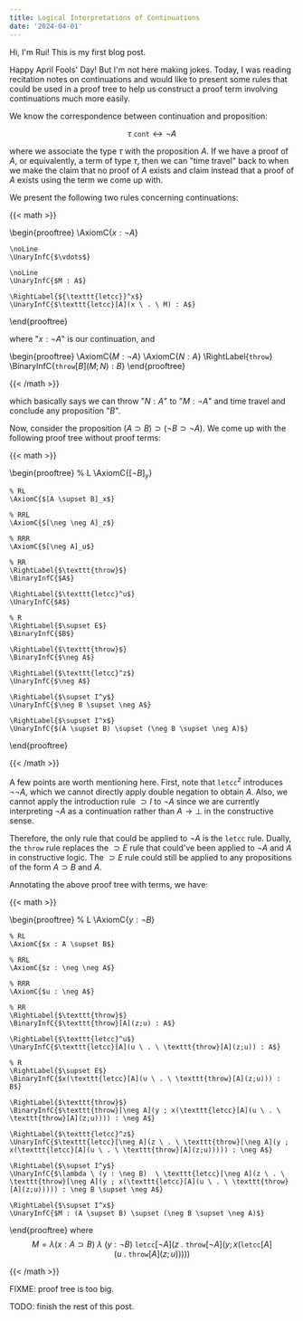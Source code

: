 ```yaml
---
title: Logical Interpretations of Continuations
date: '2024-04-01'
---
```


Hi, I'm Rui! This is my first blog post.

Happy April Fools' Day! But I'm not here making jokes. Today, I was reading recitation notes on continuations and would like to present some rules that could be used in a proof tree to help us construct a proof term involving continuations much more easily.

We know the correspondence between continuation and proposition:

$$
  \tau \ \texttt{cont} \leftrightarrow \neg A
$$

where we associate the type $\tau$ with the proposition $A$. If we have a proof of $A$, or equivalently, a term of type $\tau$, then we can "time travel" back to when we make the claim that no proof of $A$ exists and claim instead that a proof of $A$ exists using the term we come up with.

We present the following two rules concerning continuations:

{{< math >}}

\begin{prooftree}
    \AxiomC{$x : \neg A$}

    \noLine
    \UnaryInfC{$\vdots$}

    \noLine
    \UnaryInfC{$M : A$}
    
    \RightLabel{${\texttt{letcc}}^x$}
    \UnaryInfC{$\texttt{letcc}[A](x \ . \ M) : A$}
\end{prooftree}

where "$x : \neg A$" is our continuation, and

\begin{prooftree}
    \AxiomC{$M : \neg A$}
    \AxiomC{$N : A$}
    \RightLabel{$\texttt{throw}$}
    \BinaryInfC{$\texttt{throw}[B](M; N) : B$}
\end{prooftree}

{{< /math >}}

which basically says we can throw "$N : A$" to "$M : \neg A$" and time travel and conclude any proposition "$B$".

Now, consider the proposition $(A \supset B) \supset (\neg B \supset \neg A)$. We come up with the following proof tree without proof terms:

{{< math >}}

\begin{prooftree}
    % L
    \AxiomC{$[\neg B]_y$}

    % RL
    \AxiomC{$[A \supset B]_x$}

    % RRL
    \AxiomC{$[\neg \neg A]_z$}

    % RRR
    \AxiomC{$[\neg A]_u$}
        
    % RR
    \RightLabel{$\texttt{throw}$}
    \BinaryInfC{$A$}

    \RightLabel{$\texttt{letcc}^u$}
    \UnaryInfC{$A$}

    % R
    \RightLabel{$\supset E$}
    \BinaryInfC{$B$}

    \RightLabel{$\texttt{throw}$}
    \BinaryInfC{$\neg A$}

    \RightLabel{$\texttt{letcc}^z$}
    \UnaryInfC{$\neg A$}

    \RightLabel{$\supset I^y$}
    \UnaryInfC{$\neg B \supset \neg A$}

    \RightLabel{$\supset I^x$}
    \UnaryInfC{$(A \supset B) \supset (\neg B \supset \neg A)$}
\end{prooftree}

{{< /math >}}

A few points are worth mentioning here. First, note that $\texttt{letcc}^z$ introduces $\neg \neg A$, which we cannot directly apply double negation to obtain $A$. Also, we cannot apply the introduction rule $\supset I$ to $\neg A$ since we are currently interpreting $\neg A$ as a continuation rather than $A \rightarrow \bot$ in the constructive sense.

Therefore, the only rule that could be applied to $\neg A$ is the $\texttt{letcc}$ rule. Dually, the $\texttt{throw}$ rule replaces the $\supset E$ rule that could've been applied to $\neg A$ and $A$ in constructive logic. The $\supset E$ rule could still be applied to any propositions of the form $A \supset B$ and $A$.

Annotating the above proof tree with terms, we have:

{{< math >}}

\begin{prooftree}
    % L
    \AxiomC{$y : \neg B$}

    % RL
    \AxiomC{$x : A \supset B$}

    % RRL
    \AxiomC{$z : \neg \neg A$}

    % RRR
    \AxiomC{$u : \neg A$}
        
    % RR
    \RightLabel{$\texttt{throw}$}
    \BinaryInfC{$\texttt{throw}[A](z;u) : A$}

    \RightLabel{$\texttt{letcc}^u$}
    \UnaryInfC{$\texttt{letcc}[A](u \ . \ \texttt{throw}[A](z;u)) : A$}

    % R
    \RightLabel{$\supset E$}
    \BinaryInfC{$x(\texttt{letcc}[A](u \ . \ \texttt{throw}[A](z;u))) : B$}

    \RightLabel{$\texttt{throw}$}
    \BinaryInfC{$\texttt{throw}[\neg A](y ; x(\texttt{letcc}[A](u \ . \ \texttt{throw}[A](z;u)))) : \neg A$}

    \RightLabel{$\texttt{letcc}^z$}
    \UnaryInfC{$\texttt{letcc}[\neg A](z \ . \ \texttt{throw}[\neg A](y ; x(\texttt{letcc}[A](u \ . \ \texttt{throw}[A](z;u))))) : \neg A$}

    \RightLabel{$\supset I^y$}
    \UnaryInfC{$\lambda \ (y : \neg B)  \ \texttt{letcc}[\neg A](z \ . \ \texttt{throw}[\neg A](y ; x(\texttt{letcc}[A](u \ . \ \texttt{throw}[A](z;u))))) : \neg B \supset \neg A$}

    \RightLabel{$\supset I^x$}
    \UnaryInfC{$M : (A \supset B) \supset (\neg B \supset \neg A)$}
\end{prooftree}
where 
$$
    M = \lambda (x : A \supset B) \  \lambda \ (y : \neg B)  \ \texttt{letcc}[\neg A](z \ . \ \texttt{throw}[\neg A](y ; x(\texttt{letcc}[A](u \ . \ \texttt{throw}[A](z;u)))))
$$

{{< /math >}}

FIXME: proof tree is too big.

TODO: finish the rest of this post.